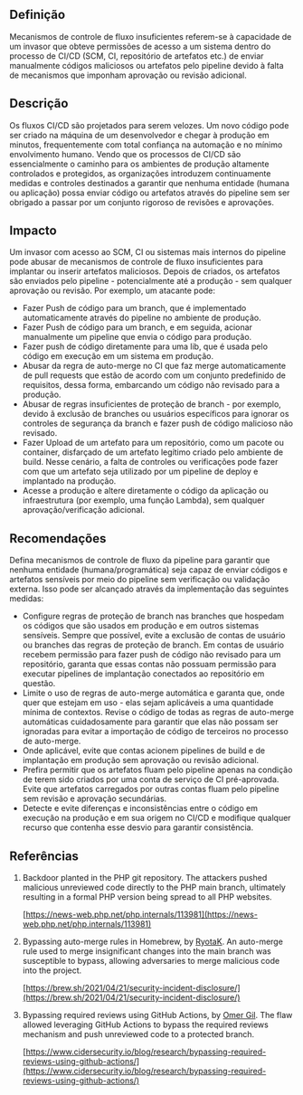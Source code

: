 
## Definição

Mecanismos de controle de fluxo insuficientes referem-se à capacidade de um invasor que obteve permissões de acesso a um sistema dentro do processo de CI/CD (SCM, CI, repositório de artefatos etc.) de enviar manualmente códigos maliciosos ou artefatos pelo pipeline devido à falta de mecanismos que imponham aprovação ou revisão adicional.

## Descrição

Os fluxos CI/CD são projetados para serem velozes. Um novo código pode ser criado na máquina de um desenvolvedor e chegar à produção em minutos, frequentemente com total confiança na automação e no mínimo envolvimento humano. Vendo que os processos de CI/CD são essencialmente o caminho para os ambientes de produção altamente controlados e protegidos, as organizações introduzem continuamente medidas e controles destinados a garantir que nenhuma entidade (humana ou aplicação) possa enviar código ou artefatos através do pipeline sem ser obrigado a passar por um conjunto rigoroso de revisões e aprovações.

## Impacto

Um invasor com acesso ao SCM, CI ou sistemas mais internos do pipeline pode abusar de mecanismos de controle de fluxo insuficientes para implantar ou inserir artefatos maliciosos. Depois de criados, os artefatos são enviados pelo pipeline - potencialmente até a produção - sem qualquer aprovação ou revisão. Por exemplo, um atacante pode:


* Fazer Push de código para um branch, que é implementado automaticamente através do pipeline no ambiente de produção.
* Fazer Push de código para um branch, e em seguida, acionar manualmente um pipeline que envia o código para produção.
* Fazer push de código diretamente para uma lib, que é usada pelo código em execução em um sistema em produção.
* Abusar da regra de auto-merge no CI que faz merge automaticamente de pull requests que estão de acordo com um conjunto predefinido de requisitos, dessa forma, embarcando um código não revisado para a produção.
* Abusar de regras insuficientes de proteção de branch - por exemplo, devido ã exclusão de branches ou usuários específicos para ignorar os controles de segurança da branch e fazer push de código malicioso não revisado.
* Fazer Upload de um artefato para um repositório, como um pacote ou container, disfarçado de um artefato legítimo criado pelo ambiente de build. Nesse cenário, a falta de controles ou verificações pode fazer com que um artefato seja utilizado por um pipeline de deploy e implantado na produção.
* Acesse a produção e altere diretamente o código da aplicação ou infraestrutura (por exemplo, uma função Lambda), sem qualquer aprovação/verificação adicional.


## Recomendações

Defina mecanismos de controle de fluxo da pipeline para garantir que nenhuma entidade (humana/programática) seja capaz de enviar códigos e artefatos sensíveis por meio do pipeline sem verificação ou validação externa. Isso pode ser alcançado através da implementação das seguintes medidas:



* Configure regras de proteção de branch nas branches que hospedam os códigos que são usados em produção e em outros sistemas sensíveis. Sempre que possível, evite a exclusão de contas de usuário ou branches das regras de proteção de branch. Em contas de usuário recebem permissão para fazer push de código não revisado para um repositório, garanta que essas contas não possuam permissão para executar pipelines de implantação conectados ao repositório em questão.
* Limite o uso de regras de auto-merge automática e garanta que, onde quer que estejam em uso - elas sejam aplicáveis a uma quantidade mínima de contextos. Revise o código de todas as regras de auto-merge automáticas cuidadosamente para garantir que elas não possam ser ignoradas para evitar a importação de código de terceiros no processo de auto-merge.
* Onde aplicável, evite que contas acionem pipelines de build e de implantação em produção sem aprovação ou revisão adicional.
* Prefira permitir que os artefatos fluam pelo pipeline apenas na condição de terem sido criados por uma conta de serviço de CI pré-aprovada. Evite que artefatos carregados por outras contas fluam pelo pipeline sem revisão e aprovação secundárias.
* Detecte e evite diferenças e inconsistências entre o código em execução na produção e em sua origem no CI/CD e modifique qualquer recurso que contenha esse desvio para garantir consistência.


## Referências



1. Backdoor planted in the PHP git repository. The attackers pushed malicious unreviewed code directly to the PHP main branch, ultimately resulting in a formal PHP version being spread to all PHP websites.

    [https://news-web.php.net/php.internals/113981](https://news-web.php.net/php.internals/113981)

2. Bypassing auto-merge rules in Homebrew, by [RyotaK](https://twitter.com/ryotkak). An auto-merge rule used to merge insignificant changes into the main branch was susceptible to bypass, allowing adversaries to merge malicious code into the project.

    [https://brew.sh/2021/04/21/security-incident-disclosure/](https://brew.sh/2021/04/21/security-incident-disclosure/)

3. Bypassing required reviews using GitHub Actions, by [Omer Gil](https://twitter.com/omer_gil). The flaw allowed leveraging GitHub Actions to bypass the required reviews mechanism and push unreviewed code to a protected branch.

    [https://www.cidersecurity.io/blog/research/bypassing-required-reviews-using-github-actions/](https://www.cidersecurity.io/blog/research/bypassing-required-reviews-using-github-actions/)

